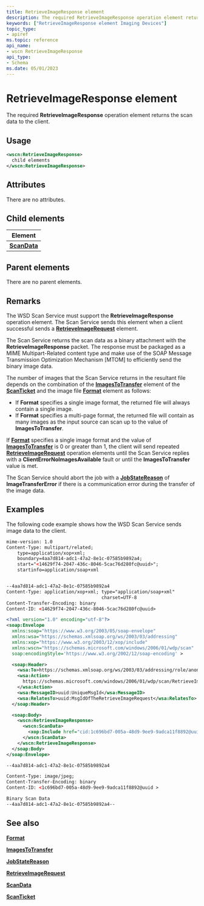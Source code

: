 ```yaml
---
title: RetrieveImageResponse element
description: The required RetrieveImageResponse operation element returns the scan data to the client.
keywords: ["RetrieveImageResponse element Imaging Devices"]
topic_type:
- apiref
ms.topic: reference
api_name:
- wscn RetrieveImageResponse
api_type:
- Schema
ms.date: 05/01/2023
---
```


# RetrieveImageResponse element

The required **RetrieveImageResponse** operation element returns the scan data to the client.

## Usage

```xml
<wscn:RetrieveImageResponse>
  child elements
</wscn:RetrieveImageResponse>
```

## Attributes

There are no attributes.

## Child elements

| Element |
|--|
| [**ScanData**](scandata.md) |

## Parent elements

There are no parent elements.

## Remarks

The WSD Scan Service must support the **RetrieveImageResponse** operation element. The Scan Service sends this element when a client successful sends a [**RetrieveImageRequest**](retrieveimagerequest.md) element.

The Scan Service returns the scan data as a binary attachment with the **RetrieveImageResponse** packet. The response must be packaged as a MIME Multipart-Related content type and make use of the SOAP Message Transmission Optimization Mechanism \[MTOM\] to efficiently send the binary image data.

The number of images that the Scan Service returns in the resultant file depends on the combination of the [**ImagesToTransfer**](imagestotransfer.md) element of the [**ScanTicket**](scanticket.md) and the image file [**Format**](format.md) element as follows:

- If **Format** specifies a single image format, the returned file will always contain a single image.
- If **Format** specifies a multi-page format, the returned file will contain as many images as the input source can scan up to the value of **ImagesToTransfer**.

If [**Format**](format.md) specifies a single image format and the value of [**ImagesToTransfer**](imagestotransfer.md) is 0 or greater than 1, the client will send repeated [**RetrieveImageRequest**](retrieveimagerequest.md) operation elements until the Scan Service replies with a **ClientErrorNoImagesAvailable** fault or until the **ImagesToTransfer** value is met.

The Scan Service should abort the job with a [**JobStateReason**](jobstatereason.md) of **ImageTransferError** if there is a communication error during the transfer of the image data.

## Examples

The following code example shows how the WSD Scan Service sends image data to the client.

```xml
mime-version: 1.0
Content-Type: multipart/related;
    type=application/xop+xml;
    boundary=4aa7d814-adc1-47a2-8e1c-07585b9892a4;
    start="<14629f74-2047-436c-8046-5cac76d280fc@uuid>";
    startinfo=application/soap+xml


--4aa7d814-adc1-47a2-8e1c-07585b9892a4
Content-Type: application/xop+xml; type="application/soap+xml"
                                   charset=UTF-8
Content-Transfer-Encoding: binary
Content-ID: <14629f74-2047-436c-8046-5cac76d280fc@uuid>

<?xml version="1.0" encoding="utf-8"?>
<soap:Envelope
  xmlns:soap="https://www.w3.org/2003/05/soap-envelope"
  xmlns:wsa="https://schemas.xmlsoap.org/ws/2003/03/addressing"
  xmlns:xop="https://www.w3.org/2003/12/xop/include"
  xmlns:wscn="https://schemas.microsoft.com/windows/2006/01/wdp/scan"
  soap:encodingStyle='https://www.w3.org/2002/12/soap-encoding' >

  <soap:Header>
    <wsa:To>https://schemas.xmlsoap.org/ws/2003/03/addressing/role/anonymous</wsa:To>
    <wsa:Action>
      https://schemas.microsoft.com/windows/2006/01/wdp/scan/RetrieveImage
    </wsa:Action>
    <wsa:MessageID>uuid:UniqueMsgId</wsa:MessageID>
    <wsa:RelatesTo>uuid:MsgIdOfTheRetrieveImageRequest</wsa:RelatesTo>
  </soap:Header>

  <soap:Body>
    <wscn:RetrieveImageResponse>
      <wscn:ScanData>
        <xop:Include href="cid:1c696bd7-005a-48d9-9ee9-9adca11f8892@uuid" />
      </wscn:ScanData>
    </wscn:RetrieveImageResponse>
  </soap:Body>
</soap:Envelope>

--4aa7d814-adc1-47a2-8e1c-07585b9892a4

Content-Type: image/jpeg;
Content-Transfer-Encoding: binary
Content-ID: <1c696bd7-005a-48d9-9ee9-9adca11f8892@uuid >

Binary Scan Data
--4aa7d814-adc1-47a2-8e1c-07585b9892a4--
```

## See also

[**Format**](format.md)

[**ImagesToTransfer**](imagestotransfer.md)

[**JobStateReason**](jobstatereason.md)

[**RetrieveImageRequest**](retrieveimagerequest.md)

[**ScanData**](scandata.md)

[**ScanTicket**](scanticket.md)
